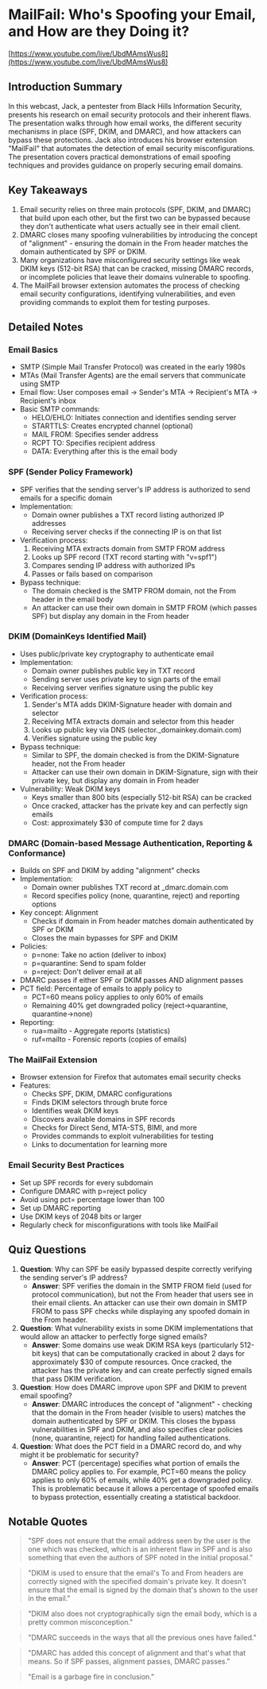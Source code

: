 # MailFail: Who's Spoofing your Email, and How are they Doing it?

[https://www.youtube.com/live/UbdMAmsWus8](https://www.youtube.com/live/UbdMAmsWus8)

## Introduction Summary

In this webcast, Jack, a pentester from Black Hills Information Security, presents his research on email security protocols and their inherent flaws. The presentation walks through how email works, the different security mechanisms in place (SPF, DKIM, and DMARC), and how attackers can bypass these protections. Jack also introduces his browser extension "MailFail" that automates the detection of email security misconfigurations. The presentation covers practical demonstrations of email spoofing techniques and provides guidance on properly securing email domains.

## Key Takeaways

1. Email security relies on three main protocols (SPF, DKIM, and DMARC) that build upon each other, but the first two can be bypassed because they don't authenticate what users actually see in their email client.
2. DMARC closes many spoofing vulnerabilities by introducing the concept of "alignment" - ensuring the domain in the From header matches the domain authenticated by SPF or DKIM.
3. Many organizations have misconfigured security settings like weak DKIM keys (512-bit RSA) that can be cracked, missing DMARC records, or incomplete policies that leave their domains vulnerable to spoofing.
4. The MailFail browser extension automates the process of checking email security configurations, identifying vulnerabilities, and even providing commands to exploit them for testing purposes.

## Detailed Notes

### Email Basics

- SMTP (Simple Mail Transfer Protocol) was created in the early 1980s
- MTAs (Mail Transfer Agents) are the email servers that communicate using SMTP
- Email flow: User composes email → Sender's MTA → Recipient's MTA → Recipient's inbox
- Basic SMTP commands:
    - HELO/EHLO: Initiates connection and identifies sending server
    - STARTTLS: Creates encrypted channel (optional)
    - MAIL FROM: Specifies sender address
    - RCPT TO: Specifies recipient address
    - DATA: Everything after this is the email body

### SPF (Sender Policy Framework)

- SPF verifies that the sending server's IP address is authorized to send emails for a specific domain
- Implementation:
    - Domain owner publishes a TXT record listing authorized IP addresses
    - Receiving server checks if the connecting IP is on that list
- Verification process:
    1. Receiving MTA extracts domain from SMTP FROM address
    2. Looks up SPF record (TXT record starting with "v=spf1")
    3. Compares sending IP address with authorized IPs
    4. Passes or fails based on comparison
- Bypass technique:
    - The domain checked is the SMTP FROM domain, not the From header in the email body
    - An attacker can use their own domain in SMTP FROM (which passes SPF) but display any domain in the From header

### DKIM (DomainKeys Identified Mail)

- Uses public/private key cryptography to authenticate email
- Implementation:
    - Domain owner publishes public key in TXT record
    - Sending server uses private key to sign parts of the email
    - Receiving server verifies signature using the public key
- Verification process:
    1. Sender's MTA adds DKIM-Signature header with domain and selector
    2. Receiving MTA extracts domain and selector from this header
    3. Looks up public key via DNS (selector._domainkey.domain.com)
    4. Verifies signature using the public key
- Bypass technique:
    - Similar to SPF, the domain checked is from the DKIM-Signature header, not the From header
    - Attacker can use their own domain in DKIM-Signature, sign with their private key, but display any domain in From header
- Vulnerability: Weak DKIM keys
    - Keys smaller than 800 bits (especially 512-bit RSA) can be cracked
    - Once cracked, attacker has the private key and can perfectly sign emails
    - Cost: approximately $30 of compute time for 2 days

### DMARC (Domain-based Message Authentication, Reporting & Conformance)

- Builds on SPF and DKIM by adding "alignment" checks
- Implementation:
    - Domain owner publishes TXT record at _dmarc.domain.com
    - Record specifies policy (none, quarantine, reject) and reporting options
- Key concept: Alignment
    - Checks if domain in From header matches domain authenticated by SPF or DKIM
    - Closes the main bypasses for SPF and DKIM
- Policies:
    - p=none: Take no action (deliver to inbox)
    - p=quarantine: Send to spam folder
    - p=reject: Don't deliver email at all
- DMARC passes if either SPF or DKIM passes AND alignment passes
- PCT field: Percentage of emails to apply policy to
    - PCT=60 means policy applies to only 60% of emails
    - Remaining 40% get downgraded policy (reject→quarantine, quarantine→none)
- Reporting:
    - rua=mailto - Aggregate reports (statistics)
    - ruf=mailto - Forensic reports (copies of emails)

### The MailFail Extension

- Browser extension for Firefox that automates email security checks
- Features:
    - Checks SPF, DKIM, DMARC configurations
    - Finds DKIM selectors through brute force
    - Identifies weak DKIM keys
    - Discovers available domains in SPF records
    - Checks for Direct Send, MTA-STS, BIMI, and more
    - Provides commands to exploit vulnerabilities for testing
    - Links to documentation for learning more

### Email Security Best Practices

- Set up SPF records for every subdomain
- Configure DMARC with p=reject policy
- Avoid using pct= percentage lower than 100
- Set up DMARC reporting
- Use DKIM keys of 2048 bits or larger
- Regularly check for misconfigurations with tools like MailFail

## Quiz Questions

1. **Question**: Why can SPF be easily bypassed despite correctly verifying the sending server's IP address?
    - **Answer**: SPF verifies the domain in the SMTP FROM field (used for protocol communication), but not the From header that users see in their email clients. An attacker can use their own domain in SMTP FROM to pass SPF checks while displaying any spoofed domain in the From header.
2. **Question**: What vulnerability exists in some DKIM implementations that would allow an attacker to perfectly forge signed emails?
    - **Answer**: Some domains use weak DKIM RSA keys (particularly 512-bit keys) that can be computationally cracked in about 2 days for approximately $30 of compute resources. Once cracked, the attacker has the private key and can create perfectly signed emails that pass DKIM verification.
3. **Question**: How does DMARC improve upon SPF and DKIM to prevent email spoofing?
    - **Answer**: DMARC introduces the concept of "alignment" - checking that the domain in the From header (visible to users) matches the domain authenticated by SPF or DKIM. This closes the bypass vulnerabilities in SPF and DKIM, and also specifies clear policies (none, quarantine, reject) for handling failed authentications.
4. **Question**: What does the PCT field in a DMARC record do, and why might it be problematic for security?
    - **Answer**: PCT (percentage) specifies what portion of emails the DMARC policy applies to. For example, PCT=60 means the policy applies to only 60% of emails, while 40% get a downgraded policy. This is problematic because it allows a percentage of spoofed emails to bypass protection, essentially creating a statistical backdoor.

## Notable Quotes

> "SPF does not ensure that the email address seen by the user is the one which was checked, which is an inherent flaw in SPF and is also something that even the authors of SPF noted in the initial proposal."
> 

> "DKIM is used to ensure that the email's To and From headers are correctly signed with the specified domain's private key. It doesn't ensure that the email is signed by the domain that's shown to the user in the email."
> 

> "DKIM also does not cryptographically sign the email body, which is a pretty common misconception."
> 

> "DMARC succeeds in the ways that all the previous ones have failed."
> 

> "DMARC has added this concept of alignment and that's what that means. So if SPF passes, alignment passes, DMARC passes."
> 

> "Email is a garbage fire in conclusion."
>
